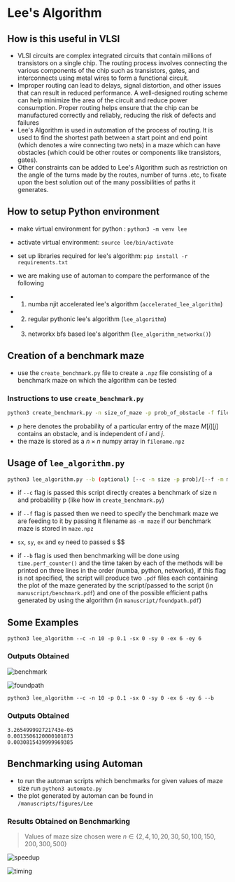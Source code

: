 # Lee's Algorithm


## How is this useful in VLSI 

-  VLSI circuits are complex integrated circuits that contain millions of transistors on a single chip. The routing process involves connecting the various components of the chip such as transistors, gates, and interconnects using metal wires to form a functional circuit.
- Improper routing can lead to delays, signal distortion, and other issues that can result in reduced performance. A well-designed routing scheme can help minimize the area of the circuit and reduce power consumption. Proper routing helps ensure that the chip can be manufactured correctly and reliably, reducing the risk of defects and failures
- Lee's Algorithm is used in automation of the process of routing. It is used to find the shortest path between a start point and end point (which denotes a wire connecting two nets) in a maze which can have obstacles (which could be other routes or components like transistors, gates). 
- Other constraints can be added to Lee's Algorithm such as restriction on the angle of the turns made by the routes, number of turns .etc, to fixate upon the best solution out of the many possibilities of paths it generates.

## How to setup Python environment

- make virtual environment for python : `python3 -m venv lee`
- activate virtual environment: `source lee/bin/activate`
- set up libraries required for lee's algorithm: `pip install -r requirements.txt`

- we are making use of automan to compare the performance of the following
- 1. numba njit accelerated lee's algorithm (`accelerated_lee_algorithm`)
- 2. regular pythonic lee's algorithm (`lee_algorithm`)
- 3. networkx bfs based lee's algorithm (`lee_algorithm_networkx()`)

## Creation of a benchmark maze
- use the `create_benchmark.py` file to create a `.npz` file consisting of a benchmark maze on which the algorithm can be tested

### Instructions to use `create_benchmark.py`

```bash
python3 create_benchmark.py -n size_of_maze -p prob_of_obstacle -f filename
```
- $p$ here denotes the probability of a particular entry of the maze $M[i][j]$ contains an obstacle, and is independent of $i$ and $j$.
- the maze is stored as a $n \times n$ numpy array in `filename.npz` 


## Usage of `lee_algorithm.py`

```bash
python3 lee_algorithm.py --b (optional) [--c -n size -p prob]/[--f -m maze] -sx startx -sy starty -ex endx -ey endy  
```
- if `--c` flag is passed this script directly creates a benchmark of size n and probability p (like how in `create_benchmark.py`)

- if `--f` flag is passed then we need to specify the benchmark maze we are feeding to it by passing it filename as `-m maze` if our benchmark maze is stored in `maze.npz` 

- `sx`, `sy`, `ex` and `ey` need to passed s $$

- if `--b` flag is used then benchmarking will be done using `time.perf_counter()` and the time taken by each of the methods will be printed on three lines in the order (numba, python, networkx), if this flag is not specified, the script will produce two `.pdf` files each containing the plot of the maze generated by the script/passed to the script (in `manuscript/benchmark.pdf`) and one of the possible efficient paths generated by using the algorithm (in `manuscript/foundpath.pdf`) 


## Some Examples

`python3 lee_algorithm --c -n 10 -p 0.1 -sx 0 -sy 0 -ex 6 -ey 6`

### Outputs Obtained

![benchmark](https://user-images.githubusercontent.com/46604893/227737174-a8127750-b69d-4da4-b74c-a9ec52c281be.png)


![foundpath](https://user-images.githubusercontent.com/46604893/227737180-9f62f769-cd46-4fa7-a3fd-8e1b3888837c.png)


`python3 lee_algorithm --c -n 10 -p 0.1 -sx 0 -sy 0 -ex 6 -ey 6 --b`

### Outputs Obtained
```
3.265499992721743e-05
0.0013506120000101873
0.0030815439999969385
```

## Benchmarking using Automan
- to run the automan scripts which benchmarks for given values of maze size run `python3 automate.py`
- the plot generated by automan can be found in `/manuscripts/figures/Lee`

### Results Obtained on Benchmarking
> Values of maze size chosen were $n \in \{ 2, 4, 10, 20, 30, 50, 100, 150, 200, 300, 500 \}$ 

![speedup](https://user-images.githubusercontent.com/46604893/227737162-bda12e56-3c47-438b-bcb4-abe71cf904e7.png)

![timing](https://user-images.githubusercontent.com/46604893/227737167-80f295ae-f029-494a-8fdc-a55bad04ea83.png)


